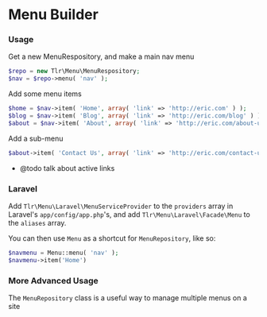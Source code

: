Menu Builder
============

### Usage

Get a new MenuRespository, and make a main nav menu
```php
$repo = new Tlr\Menu\MenuRespository;
$nav = $repo->menu( 'nav' );
```

Add some menu items
```php
$home = $nav->item( 'Home', array( 'link' => 'http://eric.com' ) );
$blog = $nav->item( 'Blog', array( 'link' => 'http://eric.com/blog' ) );
$about = $nav->item( 'About', array( 'link' => 'http://eric.com/about-us' ) );
```

Add a sub-menu
```php
$about->item( 'Contact Us', array( 'link' => 'http://eric.com/contact-us' ) );
```

 - @todo talk about active links

### Laravel

Add `Tlr\Menu\Laravel\MenuServiceProvider` to the `providers` array in Laravel's `app/config/app.php`'s, and add `Tlr\Menu\Laravel\Facade\Menu` to the `aliases` array.

You can then use `Menu` as a shortcut for `MenuRepository`, like so:
```php
$navmenu = Menu::menu( 'nav' );
$navmenu->item('Home')
```

### More Advanced Usage

The `MenuRepository` class is a useful way to manage multiple menus on a site

